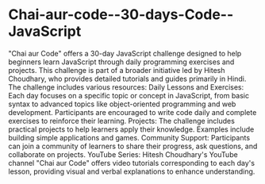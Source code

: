 # Chai-aur-code--30-days-Code--JavaScript
"Chai aur Code" offers a 30-day JavaScript challenge designed to help beginners learn JavaScript through daily programming exercises and projects. This challenge is part of a broader initiative led by Hitesh Choudhary, who provides detailed tutorials and guides primarily in Hindi.
The challenge includes various resources:
Daily Lessons and Exercises: Each day focuses on a specific topic or concept in JavaScript, from basic syntax to advanced topics like object-oriented programming and web development. Participants are encouraged to write code daily and complete exercises to reinforce their learning.
Projects: The challenge includes practical projects to help learners apply their knowledge. Examples include building simple applications and games.
Community Support: Participants can join a community of learners to share their progress, ask questions, and collaborate on projects.
YouTube Series: Hitesh Choudhary's YouTube channel "Chai aur Code" offers video tutorials corresponding to each day's lesson, providing visual and verbal explanations to enhance understanding.
